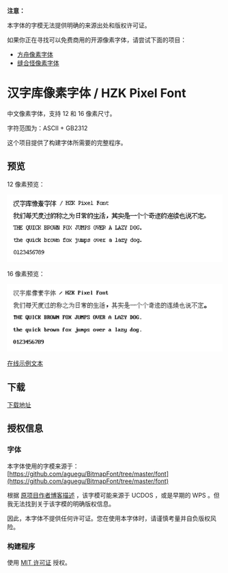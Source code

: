 **注意：**

本字体的字模无法提供明确的来源出处和版权许可证。

如果你正在寻找可以免费商用的开源像素字体，请尝试下面的项目：

- [方舟像素字体](https://github.com/TakWolf/ark-pixel-font)
- [缝合怪像素字体](https://github.com/TakWolf/fusion-pixel-font)

# 汉字库像素字体 / HZK Pixel Font

中文像素字体，支持 12 和 16 像素尺寸。

字符范围为：ASCII + GB2312

这个项目提供了构建字体所需要的完整程序。

## 预览

12 像素预览：

![preview-12px.png](docs/preview-12px.png)

16 像素预览：

![preview-16px.png](docs/preview-16px.png)

[在线示例文本](https://hzk-pixel-font.takwolf.com)

## 下载

[下载地址](https://github.com/TakWolf/hzk-pixel-font/releases)

## 授权信息

### 字体

本字体使用的字模来源于：[https://github.com/aguegu/BitmapFont/tree/master/font](https://github.com/aguegu/BitmapFont/tree/master/font)

根据 [原项目作者博客描述](https://web.archive.org/web/20161108093925/http://aguegu.net/?p=1279) ，该字模可能来源于 UCDOS ，或是早期的 WPS 。但我无法找到关于该字模的明确版权信息。

因此，本字体不提供任何许可证。您在使用本字体时，请谨慎考量并自负版权风险。

### 构建程序

使用 [MIT 许可证](LICENSE) 授权。
